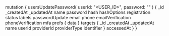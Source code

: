 mutation {
    usersUpdatePassword(
        userId: "<USER_ID>",
        password: ""
    ) {
        _id
        _createdAt
        _updatedAt
        name
        password
        hash
        hashOptions
        registration
        status
        labels
        passwordUpdate
        email
        phone
        emailVerification
        phoneVerification
        mfa
        prefs {
            data
        }
        targets {
            _id
            _createdAt
            _updatedAt
            name
            userId
            providerId
            providerType
            identifier
        }
        accessedAt
    }
}

